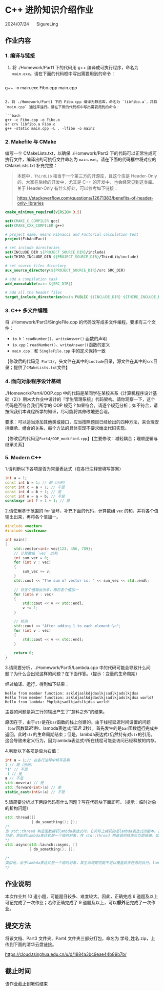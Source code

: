 # C++ 进阶知识介绍作业

2024/07/24 $\quad$ SigureLing  

## 作业内容

### 1. 编译与链接

1. 将 ./Homework/Part1 下的代码用 g++ 编译成可执行程序，命名为 `main.exe`。请在下面的代码框中写出需要用到的命令：

   ```bash
g++ -o main.exe Fibo.cpp main.cpp
   ```

2. 将 ./Homework/Part1 下的 Fibo.cpp 编译为静态库，命名为 `libfibo.a`，并将 `main.cpp` 通过库运行。请在下面的代码框中写出需要用到的命令：

   ```bash
g++ -c Fibo.cpp -o Fibo.o
   ar crv libfibo.a Fibo.o
   g++ -static main.cpp -L . -lfibo -o main2
   ```

### 2. Makefile 与 CMake

编写一个 CMakeLists.txt，以确保 ./Homework/Part2 下的代码可以正常生成可执行文件，编译出的可执行文件命名为 `main.exe`。请在下面的代码框中将对应的 CMakeLists.txt 补充完整：

> 本题中，`ThirdLib` 相当于一个第三方的开源库，且这个库是 Header-Only 的，大家在后续的开发中，尤其是 C++ 的开发中，也会经常见到这类库。关于 Header-Only 有什么好处，可以参考如下链接：
>
> https://stackoverflow.com/questions/12671383/benefits-of-header-only-libraries

``` cmake
cmake_minimum_required(VERSION 3.5)

set(CMAKE_C_COMPILER gcc)
set(CMAKE_CXX_COMPILER g++)

# project name, means Fibnacci and Factorial calculation test
project(FibAndFact)

# set include directories
set(INCLUDE_DIR ${PROJECT_SOURCE_DIR}/include)
set(THIRD_INCLUDE_DIR ${PROJECT_SOURCE_DIR}/ThirdLib/include)

# set source files directory
aux_source_directory(${PROJECT_SOURCE_DIR}/src SRC_DIR)

# add a compilation task
add_executable(main ${SRC_DIR})

# add all the header files
target_include_directories(main PUBLIC ${INCLUDE_DIR} ${THIRD_INCLUDE_DIR})

```

### 3. C++ 多文件编程

将 ./Homework/Part3/SingleFile.cpp 的代码改写成多文件编程，要求有三个文件：

* `io.h`：`readNumber()`、`writeAnswer()` 函数的声明
* `io.cpp`：`readNumber()`、`writeAnswer()`函数的定义
* `main.cpp`：和 `SingleFile.cpp` 中的定义保持一致

【修改后的代码见` Part3/`，头文件在其中的`include`目录，源文件在其中的`src`目录；提供了`CMakeLists.txt`文件】

### 4. 面向对象程序设计基础

./Homework/Part4/OOP.cpp 中的代码是某同学在某校某系《计算机程序设计基础（2）》期末大作业中设计的『学生管理系统』代码架构。请你观察一下，这个代码是否符合我们所学的 OOP 规范？如果符合，请逐个规范分析；如不符合，请按照我们本课程所学的知识，尽可能将其修改地更合理。

要求：可以适当添加其他类或接口，应当按照题目已经给出的四种方法，来合理安排继承、组合的关系，每个方法的具体实现不要求给出代码实现。

【修改后的代码见`Part4/OOP_modified.cpp`】【主要修改：减轻耦合；理顺逻辑与继承关系】

### 5. Modern C++

1.请判断以下各项是否为常量表达式（在各行注释里填写答案）

```c++
int a = 1;
const int b = 1; // 是（示例）
const int c = a + 1; // 不是
const int d = b + 1; // 是
const int e = a + b; // 不是
constexpr int f = 1 + 1; // 是 
```

2.请使用基于范围的 for 循环，补充下面的代码，计算数组 `vec` 的和，并将各个值输出出来，再将各个值加一。

```c++
#include <vector>
#include <iostream>

int main()
{
    std::vector<int> vec{123, 456, 789};
    // 计算数组 `vec` 的和
    int sum_vec = 0;
    for (int v : vec)
    {
        sum_vec += v;
    }
    std::cout << "The sum of vector is: " << sum_vec << std::endl;
    
    // 将各个值输出出来，再将各个值加一
    for (int& v : vec)
    {
        std::cout << v << std::endl;
        v += 1;
    }

    // 检测
    std::cout << "After adding 1 to each element:\n";
    for (int v : vec)
    {
        std::cout << v << std::endl;
    }

    return 0;
}
```

3.请简要分析，./Homework/Part5/Lambda.cpp 中的代码可能会导致什么问题？为什么会出现这样的问题？在下面作答。（提示：变量的生命周期）

经过编译、运行，得到如下结果：

```
Hello from member function: askldjaslkdjdaslkjsadlkjadslkjdsa
Hello from member function: askldjaslkdjdaslkjsadlkjadslkjdsa world!
Hello from lambda: Phpfpkjsadlkjadslkjdsa world!
```

主要的问题是第三行的输出产生了“意料之外”的结果。

原因在于，由于`str`是在`bar`函数的栈上创建的。由于线程延迟时间设置的问题（`bar`函数延迟1秒、lambda表达式`f`延迟 2秒），首先发生的是`bar`函数运行完成并返回，此时`str`的生命周期结束；但是，lambda表达式`f`仍然持有对`str`的引用。这会导致未定义行为，因为lambda表达式`f`所在线程可能会访问已经释放的内存。



4.判断以下各项是否为右值：

```c++
int a = 1;// 在各行注释中填写答案
1 // 是（示例）
"1" // 不是
-1 // 是
a // 不是
std::move(a) // 是
std::forward<int>(a) // 是
static_cast<int&>(a) // 不是
```

5.请简要分析以下两段代码有什么问题？写在代码块下面即可。（提示：临时对象的析构问题）


```c++
std::thread([]
            { do_something(); });
/*
当 std::thread 构造函数捕获lambda表达式时，它实际上捕获的是lambda表达式的副本。这个副本将被存储在新线程的栈上，并且其生命周期与新线程的生命周期绑定。
但是，原始的lambda表达式是一个临时对象，在 std::thread 构造调用结束后立即销毁。如果lambda表达式捕获了一些局部变量的引用，而这些局部变量在lambda表达式被销毁后仍然被线程访问，就会出现问题。因为这些局部变量可能已经超出了它们的生命周期，导致访问无效的内存。
*/
std::async(std::launch::async, []
           { do_something(); });

/*
类似地，由于lambda表达式是一个临时对象，其生命周期可能不足以覆盖异步任务的执行。lambda表达式所捕获的局部变量可能会在 std::async 调用结束后立即被销毁，而新线程可能还在尝试访问它们，这同样会导致未定义的行为。
*/
```



## 作业说明

本次作业共 10 道小题，可能题目较多、难度较大。因此，正确完成 6 道题及以上可记完成了一次作业；若你正确完成了 9 道题及以上，可以**额外**记完成了一次作业。

## 提交方法

将该文档、Part3 文件夹、Part4 文件夹三部分打包，命名为 学号\_姓名.zip，上传到下面的清华云盘链接。

https://cloud.tsinghua.edu.cn/u/d/1884a3bc9eae44b89b7b/

## 截止时间

该作业截止到暑假结束